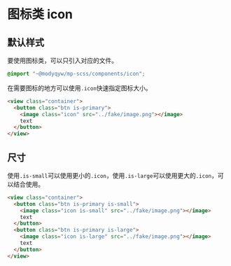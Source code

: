 # 图标类 icon

## 默认样式

要使用图标类，可以只引入对应的文件。

```scss
@import "~@modyqyw/mp-scss/components/icon";
```

在需要图标的地方可以使用`.icon`快速指定图标大小。

```html
<view class="container">
  <button class="btn is-primary">
    <image class="icon" src="../fake/image.png"></image>
    text
  </button>
</view>
```

## 尺寸

使用`.is-small`可以使用更小的`.icon`，使用`.is-large`可以使用更大的`.icon`，可以结合使用。

```html
<view class="container">
  <button class="btn is-primary is-small">
    <image class="icon is-small" src="../fake/image.png"></image>
    text
  </button>
  <button class="btn is-primary is-large">
    <image class="icon is-large" src="../fake/image.png"></image>
    text
  </button>
</view>
```
